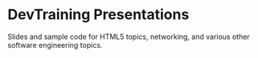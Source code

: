 DevTraining Presentations
==========================

Slides and sample code for HTML5 topics, networking, and various other software engineering topics.
